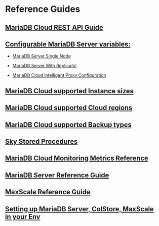 # Reference Guides

## [MariaDB Cloud REST API Guide](<./REST API Reference.md>)

## [Configurable MariaDB Server variables:](<../config/README.md>)

-  [MariaDB Server Single Node](<../config/Mariadb-Server-Single-Node.md>)

-  [MariaDB Server With Replica(s)](<../config/Mariadb-Server-with-Replica(s).md>)

-  [MariaDB Cloud Intelligent Proxy Configuration](<../config/SkySQL-Intelligent-Proxy.md>)

## [MariaDB Cloud supported Instance sizes](<./Instance Size Choices.md>)

## [MariaDB Cloud supported Cloud regions](<./Region Choices.md>)

## [MariaDB Cloud supported Backup types](./Backup%20Support.md)

## [Sky Stored Procedures](<./Sky Stored Procedures.md>)

## [MariaDB Cloud Monitoring Metrics Reference](<./Monitoring Metrics Reference.md>)

## [MariaDB Server Reference Guide](https://mariadb.com/kb/en/documentation/)

## [MaxScale Reference Guide](https://mariadb.com/docs/skysql-previous-release/ref/mxs22.08/)

## [Setting up MariaDB Server, ColStore, MaxScale in your Env](https://mariadb.org/download/)
